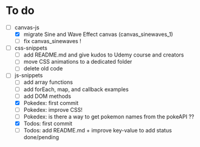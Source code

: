# To do
- [ ] canvas-js
    - [x] migrate Sine and Wave Effect canvas (canvas_sinewaves_1)
    - [ ] fix canvas_sinewaves !
- [ ] css-snippets
    - [ ] add README.md and give kudos to Udemy course and creators
    - [ ] move CSS animations to a dedicated folder
    - [ ] delete old code
- [ ] js-snippets
    - [ ] add array functions
    - [ ] add forEach, map, and callback examples
    - [ ] add DOM methods
    - [x] Pokedex: first commit
    - [ ] Pokedex: improve CSS!
    - [ ] Pokedex: is there a way to get pokemon names from the pokeAPI ??
    - [x] Todos: first commit
    - [ ] Todos: add README.md + improve key-value to add status done/pending